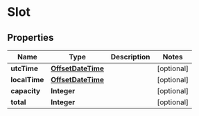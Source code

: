 # Slot

## Properties
Name | Type | Description | Notes
------------ | ------------- | ------------- | -------------
**utcTime** | [**OffsetDateTime**](OffsetDateTime.md) |  |  [optional]
**localTime** | [**OffsetDateTime**](OffsetDateTime.md) |  |  [optional]
**capacity** | **Integer** |  |  [optional]
**total** | **Integer** |  |  [optional]
